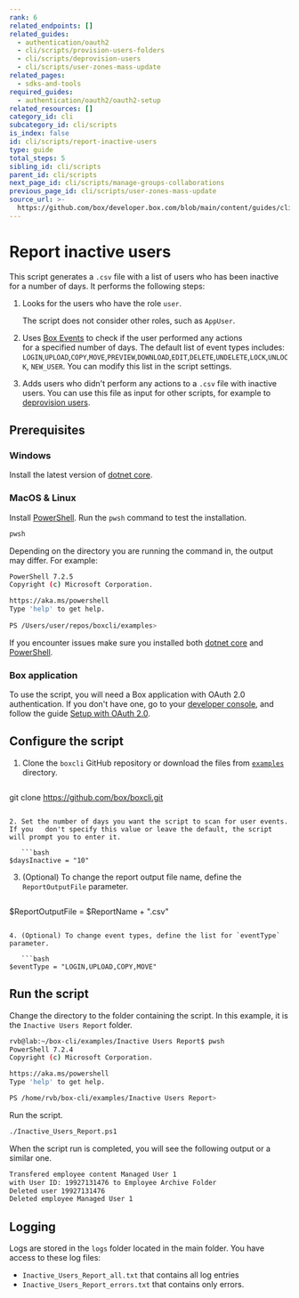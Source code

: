 ```yaml
---
rank: 6
related_endpoints: []
related_guides:
  - authentication/oauth2
  - cli/scripts/provision-users-folders
  - cli/scripts/deprovision-users
  - cli/scripts/user-zones-mass-update
related_pages:
  - sdks-and-tools
required_guides:
  - authentication/oauth2/oauth2-setup
related_resources: []
category_id: cli
subcategory_id: cli/scripts
is_index: false
id: cli/scripts/report-inactive-users
type: guide
total_steps: 5
sibling_id: cli/scripts
parent_id: cli/scripts
next_page_id: cli/scripts/manage-groups-collaborations
previous_page_id: cli/scripts/user-zones-mass-update
source_url: >-
  https://github.com/box/developer.box.com/blob/main/content/guides/cli/scripts/report-inactive-users.md
---
```

# Report inactive users

<!-- markdownlint-disable line-length -->

This script generates a `.csv` file with a list of users who has been inactive for a number of days. It performs the following steps:

1. Looks for the users who have the role `user`. 

   <message>

   The script does not consider other roles, such as `AppUser`.

   </message>

   
2. Uses [Box Events][boxevents] to check if the user performed any actions   
   for a specified number of days.
   The default list of event types includes: `LOGIN`,`UPLOAD`,`COPY`,`MOVE`,`PREVIEW`,`DOWNLOAD`,`EDIT`,`DELETE`,`UNDELETE`,`LOCK`,`UNLOCK`, `NEW_USER`. You can modify this list in the script settings.
3. Adds users who didn't perform any actions to a `.csv` file with
   inactive users. You can use this file as input for other scripts, for example to [deprovision users][deprovisionscript].

## Prerequisites

### Windows

Install the latest version of [dotnet core](https://dotnet.microsoft.com/download).

### MacOS & Linux

Install [PowerShell][pwsh]. Run the `pwsh` command to test the installation.

```bash
pwsh 
```

Depending on the directory you are
running the command in, the output may differ.
For example:

```bash
PowerShell 7.2.5
Copyright (c) Microsoft Corporation.

https://aka.ms/powershell
Type 'help' to get help.
  
PS /Users/user/repos/boxcli/examples> 
```

<message>

If you encounter issues make sure you installed both
[dotnet core](https://dotnet.microsoft.com/download) and
[PowerShell][pwsh].

</message>

### Box application

To use the script, you will need a Box application
with OAuth 2.0 authentication. If you don't have one,
go to your [developer console][console], and follow the guide
[Setup with OAuth 2.0][auth].

## Configure the script

1. Clone the `boxcli` GitHub repository 
   or download the files from [`examples`][examples] directory.

   ```bash
git clone https://github.com/box/boxcli.git
```

2. Set the number of days you want the script to scan for user events. If you   don't specify this value or leave the default, the script will prompt you to enter it.

   ```bash
$daysInactive = "10"
```

3. (Optional) To change the report output file name, define the
   `ReportOutputFile` parameter.

   ```bash
$ReportOutputFile = $ReportName + ".csv"
```

4. (Optional) To change event types, define the list for `eventType` parameter.

   ```bash
$eventType = "LOGIN,UPLOAD,COPY,MOVE"
```

## Run the script

Change the directory to the folder containing the script.
In this example, it is the `Inactive Users Report` folder.

```bash
rvb@lab:~/box-cli/examples/Inactive Users Report$ pwsh
PowerShell 7.2.4
Copyright (c) Microsoft Corporation.

https://aka.ms/powershell
Type 'help' to get help.

PS /home/rvb/box-cli/examples/Inactive Users Report>

```

Run the script.

```bash
./Inactive_Users_Report.ps1
```

When the script run is completed, you will see the following
output or a similar one.

```bash
Transfered employee content Managed User 1
with User ID: 19927131476 to Employee Archive Folder
Deleted user 19927131476
Deleted employee Managed User 1
```

## Logging

Logs are stored in the `logs` folder located in the main folder.
You have access to these log files:

* `Inactive_Users_Report_all.txt` that contains all log entries
* `Inactive_Users_Report_errors.txt` that contains only errors.

<!-- markdownlint-enable line-length -->

[scripts]: https://github.com/box/boxcli/tree/main/examples
[pwsh]: https://docs.microsoft.com/en-us/powershell/scripting/install/installing-powershell?view=powershell-7.2
[quickstart]: g://cli/quick-start/create-oauth-app/
[boxevents]: https://developer.box.com/reference/resources/event/
[deprovisionscript]: g://cli/scripts/deprovision-users
[console]: https://app.box.com/developers/console
[auth]: g://authentication/oauth2/oauth2-setup
[examples]: https://github.com/box/boxcli/tree/main/examples/Inactive%20Users%20Report